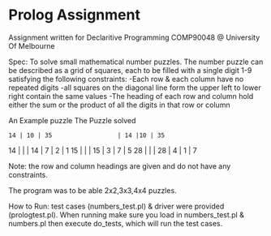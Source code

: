 # Prolog Assignment
Assignment written for Declaritive Programming COMP90048 @ University Of Melbourne

Spec:
To solve small mathematical number puzzles. The number puzzle can be described as a grid of squares, each to be filled with a single digit 1-9 satisfying the following constraints:
	-Each row & each column have no repeated digits
	-all squares on the diagonal line form the upper left to lower right contain the same values
	-The heading of each row and column hold either the sum or the product of all the digits in that row or column

An Example puzzle              The Puzzle solved  

    14 | 10 | 35                  | 14 |10 | 35
14 |   |    |                  14 | 7  | 2 | 1
15 |   |    |                  15 | 3  | 7 | 5
28 |   |    |                  28 | 4  | 1 | 7

Note: the row and column headings are given and do not have any constraints.

The program was to be able 2x2,3x3,4x4 puzzles.

How to Run:
test cases (numbers\_test.pl) & driver were provided (prologtest.pl). When running make sure you load in numbers\_test.pl & numbers.pl then execute do\_tests, which will run the test cases.


